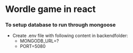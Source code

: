 # Wordle game in react
### To setup database to run through mongoose
* Create .env file with following content in backendfolder:
   * MONGODB_URL=?
   * PORT=5080
